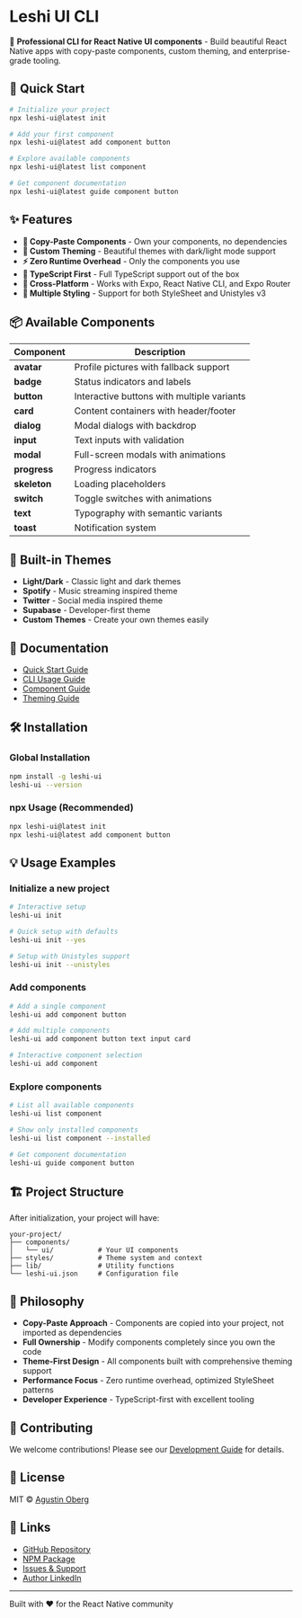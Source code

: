 # Leshi UI CLI

🎨 **Professional CLI for React Native UI components** - Build beautiful React Native apps with copy-paste components, custom theming, and enterprise-grade tooling.

## 🚀 Quick Start

```bash
# Initialize your project
npx leshi-ui@latest init

# Add your first component
npx leshi-ui@latest add component button

# Explore available components
npx leshi-ui@latest list component

# Get component documentation
npx leshi-ui@latest guide component button
```

## ✨ Features

- **🎯 Copy-Paste Components** - Own your components, no dependencies
- **🎨 Custom Theming** - Beautiful themes with dark/light mode support
- **⚡ Zero Runtime Overhead** - Only the components you use
- **🔧 TypeScript First** - Full TypeScript support out of the box
- **📱 Cross-Platform** - Works with Expo, React Native CLI, and Expo Router
- **🎪 Multiple Styling** - Support for both StyleSheet and Unistyles v3

## 📦 Available Components

| Component | Description |
|-----------|-------------|
| **avatar** | Profile pictures with fallback support |
| **badge** | Status indicators and labels |
| **button** | Interactive buttons with multiple variants |
| **card** | Content containers with header/footer |
| **dialog** | Modal dialogs with backdrop |
| **input** | Text inputs with validation |
| **modal** | Full-screen modals with animations |
| **progress** | Progress indicators |
| **skeleton** | Loading placeholders |
| **switch** | Toggle switches with animations |
| **text** | Typography with semantic variants |
| **toast** | Notification system |

## 🎨 Built-in Themes

- **Light/Dark** - Classic light and dark themes
- **Spotify** - Music streaming inspired theme
- **Twitter** - Social media inspired theme
- **Supabase** - Developer-first theme
- **Custom Themes** - Create your own themes easily

## 📖 Documentation

- [Quick Start Guide](https://github.com/AgustinOberg/leshi-ui/blob/main/docs/quick-start.md)
- [CLI Usage Guide](https://github.com/AgustinOberg/leshi-ui/blob/main/docs/cli-usage.md)
- [Component Guide](https://github.com/AgustinOberg/leshi-ui/blob/main/docs/components.md)
- [Theming Guide](https://github.com/AgustinOberg/leshi-ui/blob/main/docs/theming.md)

## 🛠️ Installation

### Global Installation
```bash
npm install -g leshi-ui
leshi-ui --version
```

### npx Usage (Recommended)
```bash
npx leshi-ui@latest init
npx leshi-ui@latest add component button
```

## 💡 Usage Examples

### Initialize a new project
```bash
# Interactive setup
leshi-ui init

# Quick setup with defaults
leshi-ui init --yes

# Setup with Unistyles support
leshi-ui init --unistyles
```

### Add components
```bash
# Add a single component
leshi-ui add component button

# Add multiple components
leshi-ui add component button text input card

# Interactive component selection
leshi-ui add component
```

### Explore components
```bash
# List all available components
leshi-ui list component

# Show only installed components
leshi-ui list component --installed

# Get component documentation
leshi-ui guide component button
```

## 🏗️ Project Structure

After initialization, your project will have:

```
your-project/
├── components/
│   └── ui/           # Your UI components
├── styles/           # Theme system and context
├── lib/              # Utility functions
└── leshi-ui.json     # Configuration file
```

## 🎯 Philosophy

- **Copy-Paste Approach** - Components are copied into your project, not imported as dependencies
- **Full Ownership** - Modify components completely since you own the code
- **Theme-First Design** - All components built with comprehensive theming support
- **Performance Focus** - Zero runtime overhead, optimized StyleSheet patterns
- **Developer Experience** - TypeScript-first with excellent tooling

## 🤝 Contributing

We welcome contributions! Please see our [Development Guide](https://github.com/AgustinOberg/leshi-ui/blob/main/docs/development.md) for details.

## 📝 License

MIT © [Agustin Oberg](https://github.com/AgustinOberg)

## 🔗 Links

- [GitHub Repository](https://github.com/AgustinOberg/leshi-ui)
- [NPM Package](https://www.npmjs.com/package/leshi-ui)
- [Issues & Support](https://github.com/AgustinOberg/leshi-ui/issues)
- [Author LinkedIn](https://www.linkedin.com/in/oberg-agustin)

---

Built with ❤️ for the React Native community